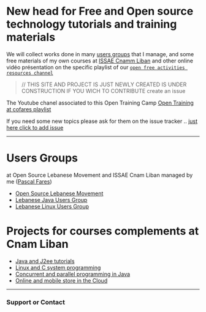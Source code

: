 # New head for Free and Open source technology tutorials and training materials

We will collect works done in many [users groups](#users-groups) that I manage, and some free materials of my own courses at [ISSAE Cnamm Liban](http://depinfo.isae.edu.lb) and other online vidéo présentation on the specific playlist of our [`open free activities resources channel`](https://www.youtube.com/pascalfares)

> // THIS SITE AND PROJECT IS JUST NEWLY CREATED IS UNDER CONSTRUCTION IF YOU WICH TO CONTRIBUTE create an issue 

The Youtube chanel associated to this Open Training Camp [Open Training at cofares playlist](https://goo.gl/1XwCaq)

If you need some new topics please ask for them on the issue tracker .. [just here click to add issue](https://goo.gl/rB2CSh)

---
# Users Groups
at Open Source Lebanese Movement and ISSAE Cnam Liban managed by me ([Pascal Fares](https://fr.linkedin.com/in/pascalfares))

* [Open Source Lebanese Movement](http://oslm.cofares.net/)
* [Lebanese Java Users Group](http://ljug.cofares.net/)
* [Lebanese Linux Users Group](http://lalux.cofares.net/)

# Projects for courses complements at Cnam Liban

* [Java and J2ee tutorials](http://java.cofares.net)
* [Linux and C system programming](http://lps.cofares.net)
* [Concurrent and parallel programming in Java](http://concurrence.cofares.net/)
* [Online and mobile store in the Cloud](http://opentraining.cofares.net/TP-GLG-Cnam-Liban/)

---

### Support or Contact


